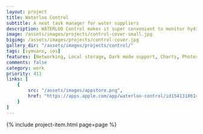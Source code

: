 ```yaml
---
layout: project
title: Waterloo Control
subtitle: A neat task manager for water suppliers
description: WATERLOO Control makes it super convenient to monitor hydrants, wells, and other supply systems. With the user-friendly app, every water supplier makes the leap into digitization. I had the opportunity to develop the iOS app from scratch for iPhone and iPad, supporting also dark mode.
image: /assets/images/projects/control-cover-small.jpg
bigimg: /assets/images/projects/control-cover.jpg
gallery_dir: "/assets/images/projects/control/"
tags: [symvaro, ios]
features: [Networking, Local storage, Dark mode support, Charts, Photos, Maps, Dynamic forms]
comments: false
category: work
priority: 411
links: [
    {
        src: "/assets/images/appstore.png",
        href: "https://apps.apple.com/app/waterloo-control/id1541318614"
    }
]
---
```


{% include project-item.html page=page %}